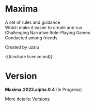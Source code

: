 # Maxima
A set of rules and guidance  
Which make it easier to create and run  
Challenging Narrative Role-Playing Games  
Conducted among friends  

Created by uzalu

{{#include licence.md}}

# Version
**Maxima.2023.alpha.0.4** (In Progress)

More details: [Versions](versions.md)

